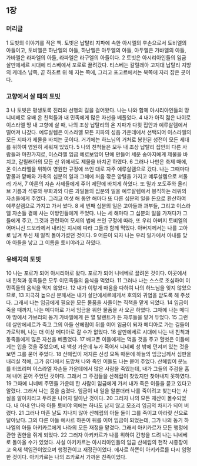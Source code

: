 ## 1장
### 머리글
1 토빗의 이야기를 적은 책. 토빗은 납탈리 지파에 속한 아시엘의 후손으로서 토비엘의 아들이고, 토비엘은 하난엘의 아들, 하난엘은 아두엘의 아들, 아두엘은 가바엘의 아들, 가바엘은 라파엘의 아들, 라파엘은 라구엘의 아들이다.
2 토빗은 아시리아인들의 임금 살만에세르 시대에 티스베에서 포로로 끌려갔다. 티스베는 갈릴래아 고지대 납탈리 지방의 케데스 남쪽, 곧 하초르 위 해 지는 쪽에, 그리고 포고르에서는 북쪽에 자리 잡은 곳이다.
### 고향에서 살 때의 토빗
3 나 토빗은 평생토록 진리와 선행의 길을 걸어왔다. 나는 나와 함께 아시리아인들의 땅 니네베로 유배 온 친척들과 내 민족에게 많은 자선을 베풀었다.
4 내가 아직 젊은 나이로 이스라엘 땅 내 고향에 살 때, 나의 조상 납탈리의 온 지파가 다윗 집안과 예루살렘에서 떨어져 나갔다. 예루살렘은 이스라엘 모든 지파의 성읍 가운데에서 선택되어 이스라엘의 모든 지파가 제물을 바치는 곳이다. 거기에는 하느님의 거처로 봉헌된 성전이 모든 세대를 위하여 영원히 세워져 있었다.
5 나의 친척들은 모두 내 조상 납탈리 집안의 다른 사람들과 마찬가지로, 이스라엘 임금 예로보암이 단에 만들어 세운 송아지에게 제물을 바치고, 갈릴래아의 모든 산 위에서도 제물을 바치곤 하였다.
6 그러나 나만은 축제 때에, 온 이스라엘을 위하여 영원한 규정에 쓰인 대로 자주 예루살렘으로 갔다. 나는 그때마다 맏물과 맏배와 가축의 십분의 일과 그해에 처음 깎은 양털을 가지고 예루살렘으로 서둘러 가서,
7 아론의 자손 사제들에게 주어 제단에 바치게 하였다. 또 밀과 포도주와 올리브 기름과 석류와 무화과와 다른 과일들의 십분의 일을 예루살렘에서 봉직하는 레위의 자손들에게 주었다. 그리고 여섯 해 동안 해마다 또 다른 십분의 일을 돈으로 환산하여 예루살렘으로 가지고 가서 썼다.
8 세 번째 십분의 일은 고아들과 과부들, 그리고 이스라엘 자손들 곁에 사는 이방인들에게 주었다. 나는 세 해마다 그 십분의 일을 가져다가 그들에게 주고, 그것과 관련하여 모세의 법에 쓰인 규정에 따라, 또 우리 아버지 토비엘의 어머니신 드보라께서 내리신 지시에 따라 그들과 함께 먹었다. 아버지께서는 나를 고아로 남겨 두신 채 일찍 돌아가셨던 것이다.
9 어른이 되자 나는 우리 일가에서 아내를 맞아 아들을 낳고 그 이름을 토비야라고 하였다.
### 유배지의 토빗
10 나는 포로가 되어 아시리아로 왔다. 포로가 되어 니네베로 끌려온 것이다. 이곳에서 내 친척과 동족들은 모두 이민족들의 음식을 먹었다.
11 그러나 나는 스스로 조심하여 이민족들의 음식을 먹지 않았다.
12 내가 이렇게 마음을 다하여 나의 하느님을 잊지 않았으므로,
13 지극히 높으신 분께서는 내가 살만에세르에게서 호의와 귀염을 받도록 해 주셨다. 그래서 나는 임금에게 필요한 모든 물품을 사들이는 직책을 맡게 되었다.
14 임금이 죽을 때까지, 나는 메디아로 가서 임금을 위한 물품을 사 오곤 하였다. 그때에 나는 메디아 땅에서 가브리의 동기 가바엘에게 은 열 탈렌트가 든 자루들을 맡겨 두었다.
15 그런데 살만에세르가 죽고 그의 아들 산헤립이 뒤를 이어 임금이 되자 메디아로 가는 길들이 가로막혀, 나는 더 이상 메디아로 갈 수가 없었다.
16 살만에세르 시대에 나는 내 친척과 동족들에게 많은 자선을 베풀었다.
17 배고픈 이들에게는 먹을 것을 주고 헐벗은 이들에게는 입을 것을 주었으며, 내 백성 가운데 누가 죽어서 니네베 성 밖에 던져져 있는 것을 보면 그를 묻어 주었다.
18 산헤립이 저지른 신성 모독 때문에 하늘의 임금님께서 심판을 내리실 적에, 그가 유다에서 도망쳐 나와 죽인 이들도 나는 묻어 주었다. 산헤립이 분노를 터뜨리며 이스라엘 자손들 가운데에서 많은 사람을 죽였는데, 내가 그들의 주검을 훔쳐 내어 묻어 주었던 것이다. 그래서 그 주검들을 산헤립이 찾았지만 찾아내지 못하였다.
19 그때에 니네베 주민들 가운데 한 사람이 임금에게 가서 내가 죽은 이들을 묻고 있다고 알렸다. 그래서 나는 몸을 숨겼다. 임금이 내 일을 알뿐더러 나를 죽이려고 찾는다는 사실을 알아차리고 두려운 나머지 달아난 것이다.
20 그러자 나의 모든 재산이 몰수되었다. 내 아내 안나와 아들 토비야 외에는 하나도 남지 않고 모조리 임금의 차지가 되어 버렸다.
21 그러나 마흔 날도 지나지 않아 산헤립의 아들 둘이 그를 죽이고 아라랏 산으로 달아났다. 그의 다른 아들 에사르 하똔이 뒤를 이어 임금이 되었는데, 그가 나의 동기 하나엘의 아들 아키카르에게 나라의 모든 재정을 맡겼다. 그래서 아키카르가 모든 행정에 관한 권한을 쥐게 되었다.
22 그러자 아키카르가 나를 위하여 간청을 드려 나는 니네베로 돌아올 수가 있었다. 사실 아키카르는 아시리아인들의 임금 산헤립의 헌작 시종장이고 옥새 책임관이었으며 행정관이고 재정관이었다. 에사르 하똔이 아키카르를 다시 임명한 것이다. 아키카르는 나의 조카로서 가까운 친족이었다.
